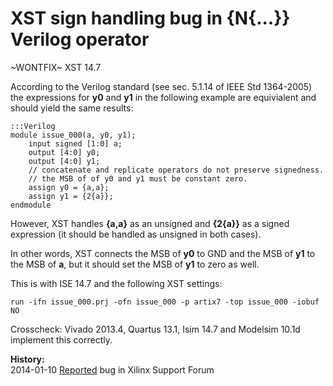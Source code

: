 
XST sign handling bug in {N{...}} Verilog operator
==================================================

~WONTFIX~ XST 14.7

According to the Verilog standard (see sec. 5.1.14 of IEEE Std 1364-2005) the
expressions for **y0** and **y1** in the following example are equivialent and should
yield the same results:

    :::Verilog
    module issue_000(a, y0, y1);
        input signed [1:0] a;
        output [4:0] y0;
        output [4:0] y1;
        // concatenate and replicate operators do not preserve signedness.
        // the MSB of of y0 and y1 must be constant zero.
        assign y0 = {a,a};
        assign y1 = {2{a}};
    endmodule

However, XST handles **{a,a}** as an unsigned and **{2{a}}** as a signed expression (it should be handled as unsigned in both cases).

In other words, XST connects the MSB of **y0** to GND and the MSB of **y1** to the MSB of **a**, but it should set the MSB of **y1** to zero as well.

This is with ISE 14.7 and the following XST settings:

    run -ifn issue_000.prj -ofn issue_000 -p artix7 -top issue_000 -iobuf NO

Crosscheck: Vivado 2013.4, Quartus 13.1, Isim 14.7 and Modelsim 10.1d implement this correctly.

**History:**  
2014-01-10 [Reported](http://forums.xilinx.com/t5/Synthesis/XST-14-7-sign-handling-bug-in-N-Verilog-operator/td-p/401399) bug in Xilinx Support Forum  

